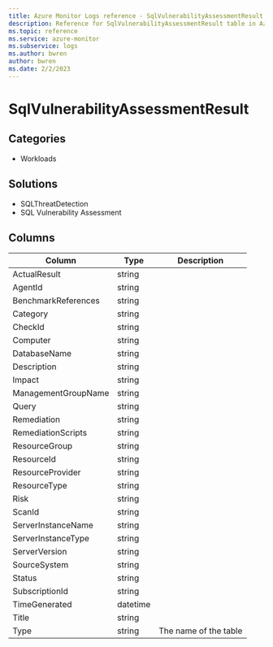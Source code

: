 ```yaml
---
title: Azure Monitor Logs reference - SqlVulnerabilityAssessmentResult
description: Reference for SqlVulnerabilityAssessmentResult table in Azure Monitor Logs.
ms.topic: reference
ms.service: azure-monitor
ms.subservice: logs
ms.author: bwren
author: bwren
ms.date: 2/2/2023
---
```


# SqlVulnerabilityAssessmentResult

 

## Categories

- Workloads
## Solutions

- SQLThreatDetection
- SQL Vulnerability Assessment




## Columns

| Column | Type | Description |
| --- | --- | --- |
| ActualResult | string |  |
| AgentId | string |  |
| BenchmarkReferences | string |  |
| Category | string |  |
| CheckId | string |  |
| Computer | string |  |
| DatabaseName | string |  |
| Description | string |  |
| Impact | string |  |
| ManagementGroupName | string |  |
| Query | string |  |
| Remediation | string |  |
| RemediationScripts | string |  |
| ResourceGroup | string |  |
| ResourceId | string |  |
| ResourceProvider | string |  |
| ResourceType | string |  |
| Risk | string |  |
| ScanId | string |  |
| ServerInstanceName | string |  |
| ServerInstanceType | string |  |
| ServerVersion | string |  |
| SourceSystem | string |  |
| Status | string |  |
| SubscriptionId | string |  |
| TimeGenerated | datetime |  |
| Title | string |  |
| Type | string | The name of the table |
